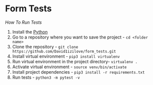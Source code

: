 # **Form Tests**
*How To Run Tests*
1. Install the [Python](https://www.python.org/downloads/)
2. Go to a repository where you want to save the project - `cd <folder name>`
3. Clone the repository - `git clone https://github.com/David1izilove/form_tests.git`
4. Install virtual environment - `pip3 install virtualenv`
5. Run virtual environment in the project directory- `virtualenv .`
6. Activate virtual environment - `source venv/bin/activate`
7. Install project dependencies - `pip3 install -r requirements.txt`
8. Run tests - `python3 -m pytest -v`

